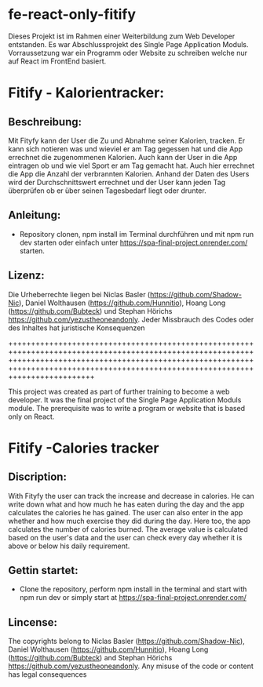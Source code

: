 # fe-react-only-fitify

Dieses Projekt ist im Rahmen einer Weiterbildung zum Web Developer entstanden. Es war Abschlussprojekt des Single Page Application Moduls. Vorraussetzung war ein Programm oder Website zu schreiben welche nur auf React im FrontEnd basiert.


# Fitify - Kalorientracker:

## Beschreibung:

Mit Fityfy kann der User die Zu und Abnahme seiner Kalorien, tracken. Er kann sich notieren was und wieviel er am Tag gegessen hat und die App errechnet die zugenommenen Kalorien. Auch kann der User in die App eintragen ob und wie viel Sport er am Tag gemacht hat. Auch hier errechnet die App die Anzahl der verbrannten Kalorien. Anhand der Daten des Users wird der Durchschnittswert errechnet und der User kann jeden Tag überprüfen ob er über seinen Tagesbedarf liegt oder drunter.

## Anleitung:

- Repository clonen, npm install im Terminal durchführen und mit npm run dev starten oder einfach unter https://spa-final-project.onrender.com/ starten.


## Lizenz:

Die Urheberrechte liegen bei Niclas Basler (https://github.com/Shadow-Nic), Daniel Wolthausen (https://github.com/Hunnitio), Hoang Long (https://github.com/Bubteck) und Stephan Hörichs https://github.com/yezustheoneandonly. Jeder Missbrauch des Codes oder des Inhaltes hat juristische Konsequenzen

+++++++++++++++++++++++++++++++++++++++++++++++++++++++++++++++++++++++++++++++++++++++++++++++++++++++++++++++++++++++++++++++++++++++++++++++++++++++++++++++++++++++++++++++++++++++++++++++++++++++++++++++++++++++++++++++++++++++++++

This project was created as part of further training to become a web developer. It was the final project of the Single Page Application Moduls module. The prerequisite was to write a program or website that is based only on React.

# Fitify -Calories tracker

## Discription:

With Fityfy the user can track the increase and decrease in calories. He can write down what and how much he has eaten during the day and the app calculates the calories he has gained. The user can also enter in the app whether and how much exercise they did during the day. Here too, the app calculates the number of calories burned. The average value is calculated based on the user's data and the user can check every day whether it is above or below his daily requirement.

## Gettin startet:

- Clone the repository, perform npm install in the terminal and start with npm run dev or simply start at https://spa-final-project.onrender.com/

## Lincense:

The copyrights belong to Niclas Basler (https://github.com/Shadow-Nic), Daniel Wolthausen (https://github.com/Hunnitio), Hoang Long (https://github.com/Bubteck) and Stephan Hörichs https://github.com/yezustheoneandonly. Any misuse of the code or content has legal consequences

